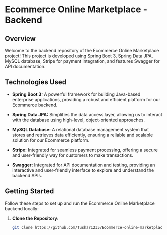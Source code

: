 # Ecommerce Online Marketplace - Backend

## Overview

Welcome to the backend repository of the Ecommerce Online Marketplace project! This project is developed using Spring Boot 3, Spring Data JPA, MySQL database, Stripe for payment integration, and features Swagger for API documentation.

## Technologies Used

- **Spring Boot 3:** A powerful framework for building Java-based enterprise applications, providing a robust and efficient platform for our Ecommerce backend.

- **Spring Data JPA:** Simplifies the data access layer, allowing us to interact with the database using high-level, object-oriented approaches.

- **MySQL Database:** A relational database management system that stores and retrieves data efficiently, ensuring a reliable and scalable solution for our Ecommerce platform.

- **Stripe:** Integrated for seamless payment processing, offering a secure and user-friendly way for customers to make transactions.

- **Swagger:** Integrated for API documentation and testing, providing an interactive and user-friendly interface to explore and understand the backend APIs.

## Getting Started

Follow these steps to set up and run the Ecommerce Online Marketplace backend locally:

1. **Clone the Repository:**
   ```bash
   git clone https://github.com/Tushar1235/Ecommerce-online-marketplace.git
